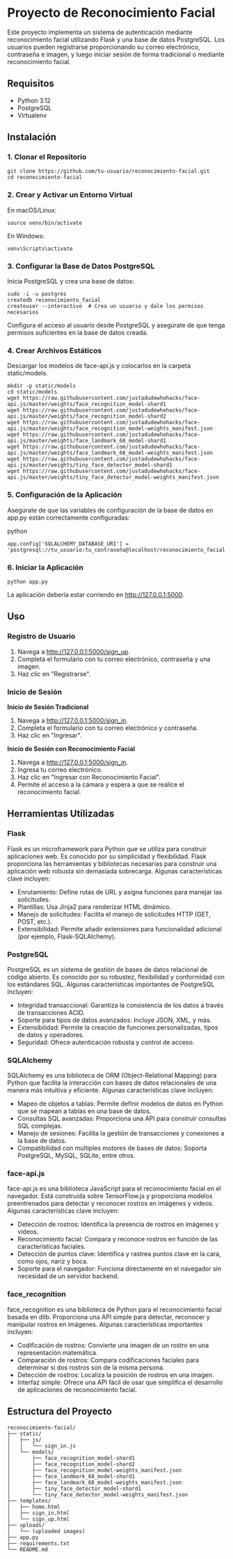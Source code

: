 # Proyecto de Reconocimiento Facial

Este proyecto implementa un sistema de autenticación mediante reconocimiento facial utilizando Flask y una base de datos PostgreSQL. Los usuarios pueden registrarse proporcionando su correo electrónico, contraseña e imagen, y luego iniciar sesión de forma tradicional o mediante reconocimiento facial.

## Requisitos

- Python 3.12
- PostgreSQL
- Virtualenv

## Instalación

### 1. Clonar el Repositorio

```
git clone https://github.com/tu-usuario/reconocimiento-facial.git
cd reconocimiento-facial
```
### 2. Crear y Activar un Entorno Virtual
En macOS/Linux:

```
source venv/bin/activate
```
En Windows:

```
venv\Scripts\activate
```

### 3. Configurar la Base de Datos PostgreSQL
Inicia PostgreSQL y crea una base de datos:

```
sudo -i -u postgres
createdb reconocimiento_facial
createuser --interactive  # Crea un usuario y dale los permisos necesarios
```
Configura el acceso al usuario desde PostgreSQL y asegúrate de que tenga permisos suficientes en la base de datos creada.

### 4. Crear Archivos Estáticos
Descargar los modelos de face-api.js y colocarlos en la carpeta static/models.

```
mkdir -p static/models
cd static/models
wget https://raw.githubusercontent.com/justadudewhohacks/face-api.js/master/weights/face_recognition_model-shard1
wget https://raw.githubusercontent.com/justadudewhohacks/face-api.js/master/weights/face_recognition_model-shard2
wget https://raw.githubusercontent.com/justadudewhohacks/face-api.js/master/weights/face_recognition_model-weights_manifest.json
wget https://raw.githubusercontent.com/justadudewhohacks/face-api.js/master/weights/face_landmark_68_model-shard1
wget https://raw.githubusercontent.com/justadudewhohacks/face-api.js/master/weights/face_landmark_68_model-weights_manifest.json
wget https://raw.githubusercontent.com/justadudewhohacks/face-api.js/master/weights/tiny_face_detector_model-shard1
wget https://raw.githubusercontent.com/justadudewhohacks/face-api.js/master/weights/tiny_face_detector_model-weights_manifest.json
```
### 5. Configuración de la Aplicación
Asegúrate de que las variables de configuración de la base de datos en app.py están correctamente configuradas:

python
```
app.config['SQLALCHEMY_DATABASE_URI'] = 'postgresql://tu_usuario:tu_contraseña@localhost/reconocimiento_facial'
```
### 6. Iniciar la Aplicación

```
python app.py
```
La aplicación debería estar corriendo en http://127.0.0.1:5000.

## Uso
### Registro de Usuario
1. Navega a http://127.0.0.1:5000/sign_up.
2. Completa el formulario con tu correo electrónico, contraseña y una imagen.
3. Haz clic en "Registrarse".
### Inicio de Sesión

**Inicio de Sesión Tradicional**
1. Navega a http://127.0.0.1:5000/sign_in.
2. Completa el formulario con tu correo electrónico y contraseña.
3. Haz clic en "Ingresar".

**Inicio de Sesión con Reconocimiento Facial**
1. Navega a http://127.0.0.1:5000/sign_in.
2. Ingresa tu correo electrónico.
3. Haz clic en "Ingresar con Reconocimiento Facial".
4. Permite el acceso a la cámara y espera a que se realice el reconocimiento facial.
## Herramientas Utilizadas
### Flask
Flask es un microframework para Python que se utiliza para construir aplicaciones web. Es conocido por su simplicidad y flexibilidad. Flask proporciona las herramientas y bibliotecas necesarias para construir una aplicación web robusta sin demasiada sobrecarga. Algunas características clave incluyen:

- Enrutamiento: Define rutas de URL y asigna funciones para manejar las solicitudes.
- Plantillas: Usa Jinja2 para renderizar HTML dinámico.
- Manejo de solicitudes: Facilita el manejo de solicitudes HTTP (GET, POST, etc.).
- Extensibilidad: Permite añadir extensiones para funcionalidad adicional (por ejemplo, Flask-SQLAlchemy).
### PostgreSQL
PostgreSQL es un sistema de gestión de bases de datos relacional de código abierto. Es conocido por su robustez, flexibilidad y conformidad con los estándares SQL. Algunas características importantes de PostgreSQL incluyen:

- Integridad transaccional: Garantiza la consistencia de los datos a través de transacciones ACID.
- Soporte para tipos de datos avanzados: Incluye JSON, XML, y más.
- Extensibilidad: Permite la creación de funciones personalizadas, tipos de datos y operadores.
- Seguridad: Ofrece autenticación robusta y control de acceso.
### SQLAlchemy
SQLAlchemy es una biblioteca de ORM (Object-Relational Mapping) para Python que facilita la interacción con bases de datos relacionales de una manera más intuitiva y eficiente. Algunas características clave incluyen:

- Mapeo de objetos a tablas: Permite definir modelos de datos en Python que se mapean a tablas en una base de datos.
- Consultas SQL avanzadas: Proporciona una API para construir consultas SQL complejas.
- Manejo de sesiones: Facilita la gestión de transacciones y conexiones a la base de datos.
- Compatibilidad con múltiples motores de bases de datos: Soporta PostgreSQL, MySQL, SQLite, entre otros.
### face-api.js
face-api.js es una biblioteca JavaScript para el reconocimiento facial en el navegador. Está construida sobre TensorFlow.js y proporciona modelos preentrenados para detectar y reconocer rostros en imágenes y videos. Algunas características clave incluyen:

- Detección de rostros: Identifica la presencia de rostros en imágenes y videos.
- Reconocimiento facial: Compara y reconoce rostros en función de las características faciales.
- Detección de puntos clave: Identifica y rastrea puntos clave en la cara, como ojos, nariz y boca.
- Soporte para el navegador: Funciona directamente en el navegador sin necesidad de un servidor backend.
### face_recognition
face_recognition es una biblioteca de Python para el reconocimiento facial basada en dlib. Proporciona una API simple para detectar, reconocer y manipular rostros en imágenes. Algunas características importantes incluyen:

- Codificación de rostros: Convierte una imagen de un rostro en una representación matemática.
- Comparación de rostros: Compara codificaciones faciales para determinar si dos rostros son de la misma persona.
- Detección de rostros: Localiza la posición de rostros en una imagen.
- Interfaz simple: Ofrece una API fácil de usar que simplifica el desarrollo de aplicaciones de reconocimiento facial.
## Estructura del Proyecto
```
reconocimiento-facial/
├── static/
│   ├── js/
│   │   └── sign_in.js
│   └── models/
│       ├── face_recognition_model-shard1
│       ├── face_recognition_model-shard2
│       ├── face_recognition_model-weights_manifest.json
│       ├── face_landmark_68_model-shard1
│       ├── face_landmark_68_model-weights_manifest.json
│       ├── tiny_face_detector_model-shard1
│       └── tiny_face_detector_model-weights_manifest.json
├── templates/
│   ├── home.html
│   ├── sign_in.html
│   └── sign_up.html
├── uploads/
│   └── (uploaded images)
├── app.py
├── requirements.txt
└── README.md
